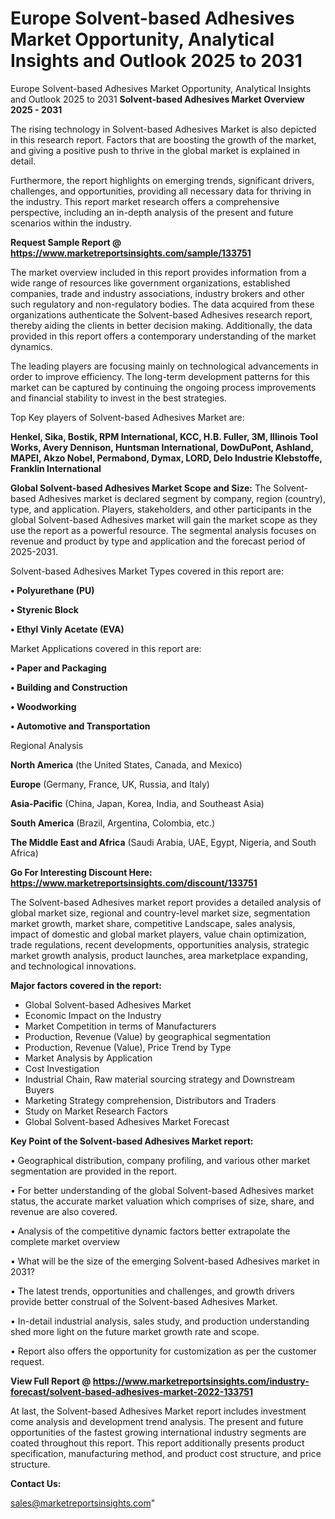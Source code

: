 # Europe Solvent-based Adhesives Market Opportunity, Analytical Insights and Outlook 2025 to 2031
Europe Solvent-based Adhesives Market Opportunity, Analytical Insights and Outlook 2025 to 2031
<Strong> Solvent-based Adhesives Market Overview 2025 - 2031</strong>

The rising technology in Solvent-based Adhesives Market is also depicted in this research report. Factors that are boosting the growth of the market, and giving a positive push to thrive in the global market is explained in detail.

Furthermore, the report highlights on emerging trends, significant drivers, challenges, and opportunities, providing all necessary data for thriving in the industry. This report market research offers a comprehensive perspective, including an in-depth analysis of the present and future scenarios within the industry.

<strong>Request Sample Report @ <a href=https://www.marketreportsinsights.com/sample/133751>https://www.marketreportsinsights.com/sample/133751</a></strong>

The market overview included in this report provides information from a wide range of resources like government organizations, established companies, trade and industry associations, industry brokers and other such regulatory and non-regulatory bodies. The data acquired from these organizations authenticate the Solvent-based Adhesives research report, thereby aiding the clients in better decision making. Additionally, the data provided in this report offers a contemporary understanding of the market dynamics.

The leading players are focusing mainly on technological advancements in order to improve efficiency. The long-term development patterns for this market can be captured by continuing the ongoing process improvements and financial stability to invest in the best strategies.

Top Key players of Solvent-based Adhesives Market are:

<strong>Henkel, Sika, Bostik, RPM International, KCC, H.B. Fuller, 3M, Illinois Tool Works, Avery Dennison, Huntsman International, DowDuPont, Ashland, MAPEI, Akzo Nobel, Permabond, Dymax, LORD, Delo Industrie Klebstoffe, Franklin International</strong>

<strong><b>Global Solvent-based Adhesives Market Scope and Size:</b></strong>
The Solvent-based Adhesives market is declared segment by company, region (country), type, and application. Players, stakeholders, and other participants in the global Solvent-based Adhesives market will gain the market scope as they use the report as a powerful resource. The segmental analysis focuses on revenue and product by type and application and the forecast period of 2025-2031.

Solvent-based Adhesives Market Types covered in this report are:

<strong>• Polyurethane (PU)

• Styrenic Block

• Ethyl Vinly Acetate (EVA)</strong>

Market Applications covered in this report are:

<strong>• Paper and Packaging

• Building and Construction

• Woodworking

• Automotive and Transportation</strong> 

Regional Analysis

<strong>North America</strong> (the United States, Canada, and Mexico)

<strong>Europe</strong> (Germany, France, UK, Russia, and Italy)

<strong>Asia-Pacific</strong> (China, Japan, Korea, India, and Southeast Asia)

<strong>South America</strong> (Brazil, Argentina, Colombia, etc.)

<strong>The Middle East and Africa</strong> (Saudi Arabia, UAE, Egypt, Nigeria, and South Africa)

<strong>Go For Interesting Discount Here: <a href=https://www.marketreportsinsights.com/discount/133751>https://www.marketreportsinsights.com/discount/133751</a></strong>

The Solvent-based Adhesives market report provides a detailed analysis of global market size, regional and country-level market size, segmentation market growth, market share, competitive Landscape, sales analysis, impact of domestic and global market players, value chain optimization, trade regulations, recent developments, opportunities analysis, strategic market growth analysis, product launches, area marketplace expanding, and technological innovations.

<strong><b>Major factors covered in the report:</b></strong>
<ul>
  <li>Global Solvent-based Adhesives Market </li>
  <li>Economic Impact on the Industry</li>
  <li>Market Competition in terms of Manufacturers</li>
  <li>Production, Revenue (Value) by geographical segmentation</li>
  <li>Production, Revenue (Value), Price Trend by Type</li>
  <li>Market Analysis by Application</li>
  <li>Cost Investigation</li>
  <li>Industrial Chain, Raw material sourcing strategy and Downstream Buyers</li>
  <li>Marketing Strategy comprehension, Distributors and Traders</li>
  <li>Study on Market Research Factors</li>
  <li>Global Solvent-based Adhesives Market Forecast</li>
</ul>

<strong><b>Key Point of the Solvent-based Adhesives Market report:</b></strong>

• Geographical distribution, company profiling, and various other market segmentation are provided in the report.

• For better understanding of the global Solvent-based Adhesives market status, the accurate market valuation which comprises of size, share, and revenue are also covered.

• Analysis of the competitive dynamic factors better extrapolate the complete market overview

• What will be the size of the emerging Solvent-based Adhesives market in 2031?

• The latest trends, opportunities and challenges, and growth drivers provide better construal of the Solvent-based Adhesives Market.

• In-detail industrial analysis, sales study, and production understanding shed more light on the future market growth rate and scope.

• Report also offers the opportunity for customization as per the customer request.

<strong><b>View Full Report @ <a href=https://www.marketreportsinsights.com/industry-forecast/solvent-based-adhesives-market-2022-133751>https://www.marketreportsinsights.com/industry-forecast/solvent-based-adhesives-market-2022-133751</a></b></strong>


At last, the Solvent-based Adhesives Market report includes investment come analysis and development trend analysis. The present and future opportunities of the fastest growing international industry segments are coated throughout this report. This report additionally presents product specification, manufacturing method, and product cost structure, and price structure.

<strong>Contact Us:</strong>

sales@marketreportsinsights.com"
